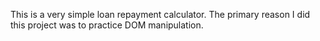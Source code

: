 This is a very simple loan repayment calculator. The primary reason I did this project was to practice DOM manipulation.